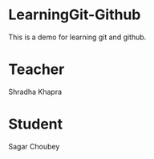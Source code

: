 # LearningGit-Github
This is a demo for learning git and github.

# Teacher
Shradha Khapra

# Student
Sagar Choubey